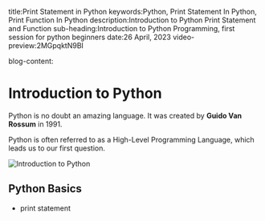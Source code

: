 title:Print Statement in Python
keywords:Python, Print Statement In Python, Print Function In Python
description:Introduction to Python Print Statement and Function
sub-heading:Introduction to Python Programming, first session for python beginners
date:26 April, 2023
video-preview:2MGpqktN9BI

blog-content:
# Introduction to Python
Python is no doubt an amazing language. It was created by **Guido Van Rossum** in 1991.

Python is often referred to as a High-Level Programming Language, which leads us to our first question.

<img src="https://github.com/hemansnation/Data-Science-ML-Full-Stack/blob/master/images/components.png" alt="Introduction to Python" />

## Python Basics

- print statement